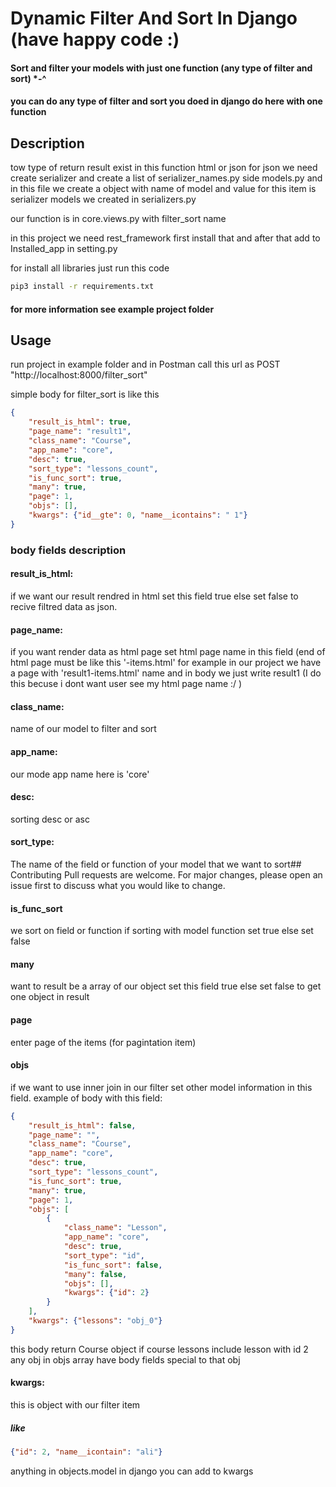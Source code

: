 # Dynamic Filter And Sort In Django (have happy code :)

#### Sort and filter your models with just one function (any type of filter and sort) *-^
#### you can do any type of filter and sort you doed in django do here with one function
## Description

tow type of return result exist in this function html or json
for json we need create serializer and create a list of serializer_names.py side models.py
and in this file we create a object with name of model and value for this item is serializer models we created in serializers.py

our function is in core.views.py with filter_sort name 

in this project we need rest_framework first install that and after that add to Installed_app in setting.py 

for install all libraries just run this code
```bash
pip3 install -r requirements.txt
```

#### for more information see example project folder

## Usage
run project in example folder and in Postman call this url as POST "http://localhost:8000/filter_sort" 

simple body for filter_sort is like this
```JSON
{
    "result_is_html": true,
    "page_name": "result1",
    "class_name": "Course",
    "app_name": "core",
    "desc": true,
    "sort_type": "lessons_count",
    "is_func_sort": true,
    "many": true,
    "page": 1,
    "objs": [],
    "kwargs": {"id__gte": 0, "name__icontains": " 1"}
}
```
### body fields description
#### result_is_html: 
if we want our result rendred in html set this field true else set false to recive filtred data as json.

#### page_name:     
if you want render data as html page set html page name in this field (end of html page must be like this '-items.html' for example in our project we have a page with 'result1-items.html' name and in body we just write result1 (I do this becuse i dont want user see my html page name :/ )
#### class_name:
name of our model to filter and sort

#### app_name:
our mode app name here is 'core'

#### desc:
sorting desc or asc

#### sort_type:

The name of the field or function of your model that we want to sort## Contributing
Pull requests are welcome. For major changes, please open an issue first to discuss what you would like to change.

#### is_func_sort
we sort on field or function if sorting with model function set true else set false

#### many 
want to result be a array of our object set this field true else set false to get one object in result

#### page
enter page of the items (for pagintation item)

#### objs
if we want to use inner join in our filter set other model information in this field. example of body with this field:
```JSON
{
    "result_is_html": false,
    "page_name": "",
    "class_name": "Course",
    "app_name": "core",
    "desc": true,
    "sort_type": "lessons_count",
    "is_func_sort": true,
    "many": true,
    "page": 1,
    "objs": [
        {
            "class_name": "Lesson",
            "app_name": "core",
            "desc": true,
            "sort_type": "id",
            "is_func_sort": false,
            "many": false,
            "objs": [],
            "kwargs": {"id": 2}
        }
    ],
    "kwargs": {"lessons": "obj_0"}
}
```
this body return Course object if course lessons include lesson with id 2
any obj in objs array have body fields special to that obj

#### kwargs:
this is object with our filter item
##### like
```JSON
{"id": 2, "name__icontain": "ali"}
```
anything in objects.model in django you can add to kwargs
